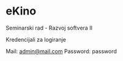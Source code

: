 # eKino
Seminarski rad - Razvoj softvera II


Kredencijali za logiranje

Mail: admin@mail.com
Password: password
